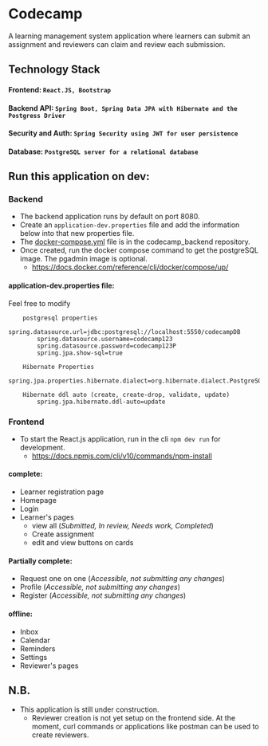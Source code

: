 # Codecamp

A learning management system application where learners can submit an assignment and reviewers can claim and review
each submission.

## Technology Stack
#### Frontend:  `React.JS, Bootstrap`
#### Backend API: `Spring Boot, Spring Data JPA with Hibernate and the Postgress Driver`
#### Security and Auth: `Spring Security using JWT for user persistence`
#### Database: `PostgreSQL server for a relational database`

## Run this application on dev:

### Backend
- The backend application runs by default on port 8080.
- Create an `application-dev.properties` file and add the information below into that new properties file.
- The [docker-compose.yml](codecamp_backend%2Fdocker-compose.yml) file is in the codecamp_backend repository.
- Once created, run the docker compose command to get the postgreSQL image. The pgadmin image is optional.
    - https://docs.docker.com/reference/cli/docker/compose/up/

#### application-dev.properties file:
Feel free to modify

        postgresql properties
            spring.datasource.url=jdbc:postgresql://localhost:5550/codecampDB
            spring.datasource.username=codecamp123
            spring.datasource.password=codecamp123P
            spring.jpa.show-sql=true
        
        Hibernate Properties
            spring.jpa.properties.hibernate.dialect=org.hibernate.dialect.PostgreSQLDialect

        Hibernate ddl auto (create, create-drop, validate, update)
            spring.jpa.hibernate.ddl-auto=update

### Frontend
- To start the React.js application, run in the cli `npm dev run` for development.
    - https://docs.npmjs.com/cli/v10/commands/npm-install

#### complete:
- Learner registration page
- Homepage
- Login
- Learner's pages
    - view all (_Submitted, In review, Needs work, Completed_)
    - Create assignment
    - edit and view buttons on cards

#### Partially complete:
- Request one on one (_Accessible, not submitting any changes_)
- Profile (_Accessible, not submitting any changes_)
- Register (_Accessible, not submitting any changes_)

#### offline:
- Inbox
- Calendar
- Reminders
- Settings
- Reviewer's pages

## N.B.
- This application is still under construction.
    - Reviewer creation is not yet setup on the frontend side. At the moment, curl commands or applications like postman can be used
      to create reviewers.